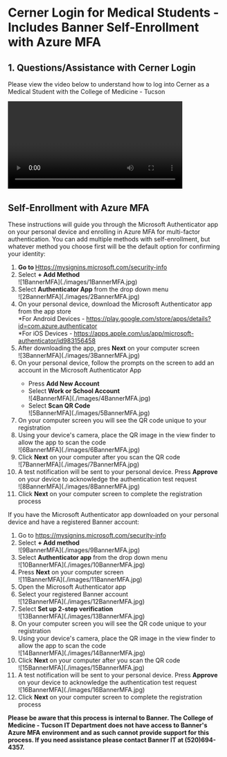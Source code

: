 <html>
<h1>Cerner Login for Medical Students - Includes Banner Self-Enrollment with Azure MFA</h1>
<body>
    <h2>1. Questions/Assistance with Cerner Login</h2>
    <p>Please view the video below to understand how to log into Cerner as a Medical Student with the College of Medicine - Tucson</p>
    <video width="80%" controls="controls">
    <source
    src="https://arizona.box.com/shared/static/81z3pvhwdpnfqug8wrfbegqzw83b0nq0.mp4"
    type="video/mp4">
    </video>
    <h2>Self-Enrollment with Azure MFA</h2>
    <p>These instructions will guide you through the Microsoft Authenticator app on your personal device and enrolling in Azure MFA for multi-factor authentication. You can add multiple methods with self-enrollment, but whatever method you choose first will be the default option for confirming your identity:</p>
    <ol>
    <li><b>Go to </b><a href="https://mysignins.microsoft.com/security-info" target="_blank">Https://mysignins.microsoft.com/security-info</a></li>
        <li>Select <b>+ Add Method</b></li>
        ![1BannerMFA](./images/1BannerMFA.jpg)
        <li>Select <b>Authenticator App</b> from the drop down menu</li>
        ![2BannerMFA](./images/2BannerMFA.jpg)
        <li>On your personal device, download the Microsoft Authenticator app from the app store</li>
                *For Android Devices - <a href="https://play.google.com/store/apps/details?id=com.azure.authenticator" target="_blank">https://play.google.com/store/apps/details?id=com.azure.authenticator</a><br />
                *For iOS Devices - <a href="https://apps.apple.com/us/app/microsoft-authenticator/id983156458" target="_blank">https://apps.apple.com/us/app/microsoft-authenticator/id983156458</a>
        <li>After downloading the app, pres <b>Next</b> on your computer screen</li>
        ![3BannerMFA](./images/3BannerMFA.jpg)
        <li>On your personal device, follow the prompts on the screen to add an account in the Microsoft Authenticator App</li>
            <ul>
                <li>Press <b>Add New Account</b></li>
                <li>Select <b>Work or School Account</b></li>
                ![4BannerMFA](./images/4BannerMFA.jpg)
                <li>Select <b>Scan QR Code</b></li>
                ![5BannerMFA](./images/5BannerMFA.jpg) 
            </ul>
        <li>On your computer screen you will see the QR code unique to your registration</li>
        <li>Using your device's camera, place the QR image in the view finder to allow the app to scan the code</li>
        ![6BannerMFA](./images/6BannerMFA.jpg)
        <li>Click <b>Next</b> on your computer after you scan the QR code</li>
        ![7BannerMFA](./images/7BannerMFA.jpg)
        <li>A test notification will be sent to your personal device. Press <b>Approve</b> on your device to acknowledge the authentication test request</li>
        ![8BannerMFA](./images/8BannerMFA.jpg)
        <li>Click <b>Next</b> on your computer screen to complete the registration process</li>
    </ol>
    <p>If you have the Microsoft Authenticator app downloaded on your personal device and have a registered Banner account:</p>
    <ol>
        <li>Go to <a href="https://mysignins.microsoft.com/security-info" target="_blank">https://mysignins.microsoft.com/security-info</a></li>
        <li> Select <b>+ Add method</b></li>
        ![9BannerMFA](./images/9BannerMFA.jpg)
        <li>Select <b>Authenticator app</b> from the drop down menu</li>
        ![10BannerMFA](./images/10BannerMFA.jpg)
        <li>Press <b>Next</b> on your computer screen</li>
        ![11BannerMFA](./images/11BannerMFA.jpg)
        <li>Open the Microsoft Authenticator app</li>
        <li>Select your registered Banner account</li>
        ![12BannerMFA](./images/12BannerMFA.jpg)
        <li>Select <b>Set up 2-step verification</b></li>
        ![13BannerMFA](./images/13BannerMFA.jpg)
        <li>On your computer screen you will see the QR code unique to your registration</li>
        <li>Using your device's camera, place the QR image in the view finder to allow the app to scan the code</li>
        ![14BannerMFA](./images/14BannerMFA.jpg)
        <li>Click <b>Next</b> on your computer after you scan the QR code</li>
        ![15BannerMFA](./images/15BannerMFA.jpg)
        <li>A test notification will be sent to your personal device. Press <b>Approve</b> on your device to acknowledge the authentication test request</li>
        ![16BannerMFA](./images/16BannerMFA.jpg)
        <li>Click <b>Next</b> on your computer screen to complete the registration process</li>
    </ol>
    <p><b>Please be aware that this process is internal to Banner. The College of Medicine - Tucson IT Department does not have access to Banner's Azure MFA environment and as such cannot provide support for this process. If you need assistance please contact Banner IT at (520)694-4357.</b></p>
    